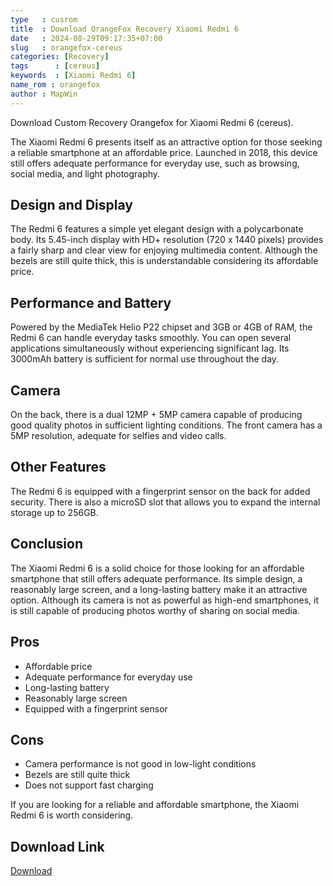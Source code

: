 ```yaml
---
type   : cusrom
title  : Download OrangeFox Recovery Xiaomi Redmi 6
date   : 2024-08-29T09:17:35+07:00
slug   : orangefox-cereus
categories: [Recovery]
tags      : [cereus]
keywords  : [Xiaomi Redmi 6]
name_rom : orangefox
author : MapWin
---
```


Download Custom Recovery Orangefox for Xiaomi Redmi 6 (cereus).

The Xiaomi Redmi 6 presents itself as an attractive option for those seeking a reliable smartphone at an affordable price. Launched in 2018, this device still offers adequate performance for everyday use, such as browsing, social media, and light photography.

## Design and Display

The Redmi 6 features a simple yet elegant design with a polycarbonate body. Its 5.45-inch display with HD+ resolution (720 x 1440 pixels) provides a fairly sharp and clear view for enjoying multimedia content. Although the bezels are still quite thick, this is understandable considering its affordable price.

## Performance and Battery

Powered by the MediaTek Helio P22 chipset and 3GB or 4GB of RAM, the Redmi 6 can handle everyday tasks smoothly. You can open several applications simultaneously without experiencing significant lag. Its 3000mAh battery is sufficient for normal use throughout the day.

## Camera

On the back, there is a dual 12MP + 5MP camera capable of producing good quality photos in sufficient lighting conditions. The front camera has a 5MP resolution, adequate for selfies and video calls.

## Other Features

The Redmi 6 is equipped with a fingerprint sensor on the back for added security. There is also a microSD slot that allows you to expand the internal storage up to 256GB.

## Conclusion

The Xiaomi Redmi 6 is a solid choice for those looking for an affordable smartphone that still offers adequate performance. Its simple design, a reasonably large screen, and a long-lasting battery make it an attractive option. Although its camera is not as powerful as high-end smartphones, it is still capable of producing photos worthy of sharing on social media.

## Pros

* Affordable price
* Adequate performance for everyday use
* Long-lasting battery
* Reasonably large screen
* Equipped with a fingerprint sensor

## Cons

* Camera performance is not good in low-light conditions
* Bezels are still quite thick
* Does not support fast charging

If you are looking for a reliable and affordable smartphone, the Xiaomi Redmi 6 is worth considering. 


## Download Link
[Download](https://orangefox.download/device/cereus)


